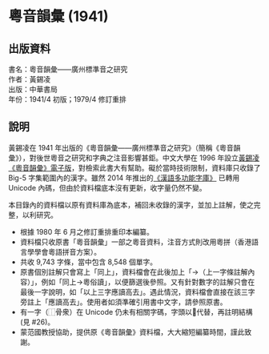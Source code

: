 粵音韻彙 (1941)
===============

出版資料
--------
書名：粵音韻彙——廣州標準音之研究<br>
作者：黃錫凌<br>
出版：中華書局<br>
年份：1941/4 初版；1979/4 修訂重排<br>

說明
----
黃錫凌在 1941 年出版的《粵音韻彙——廣州標準音之研究》（簡稱《粵音韻彙》），對後世粵音之研究和字典之注音影響甚鉅。中文大學在 1996 年設立[黃錫凌《粵音韻彙》電子版](https://humanum.arts.cuhk.edu.hk/Lexis/Canton/)，對檢索此書大有幫助。礙於當時技術限制，資料庫只收錄了 Big-5 字集範圍內的漢字。雖然 2014 年推出的[《漢語多功能字庫》](http://humanum.arts.cuhk.edu.hk/Lexis/lexi-mf/) 已轉用 Unicode 內碼，但由於資料檔底本沒有更新，收字量仍然不變。

本目錄內的資料檔以原有資料庫為底本，補回未收錄的漢字，並加上註解，使之完整，以利研究。

 * 根據 1980 年 6 月之修訂重排重印本編纂。
 * 資料檔只收原書「粵音韻彙」一部之粵音資料，注音方式則改用粵拼（香港語言學學會粵語拼音方案）。
 * 共收 9,743 字條，當中包含 8,548 個單字。
 * 原書個別註解只會寫上「同上」，資料檔會在此後加上「→（上一字條註解內容）」，例如「同上→粵俗讀」，以便篩選後參照。又有針對數字的註解只會在最後一字說明，如「以上三字應讀高去」。遇此情況，資料檔會直接在該三字旁註上「應讀高去」。使用者如須準確引用書中文字，請參照原書。
 * 有一字（⿰骨衆）在 Unicode 仍未有相關字碼，字頭以𩩺代替，再註明結構 (見 #26)。
 * 蒙范國教授協助，提供原《粵音韻彙》資料檔，大大縮短編纂時間，謹此致謝。
